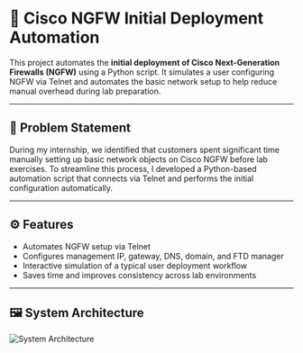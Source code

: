 # 🚀 Cisco NGFW Initial Deployment Automation

This project automates the **initial deployment of Cisco Next-Generation Firewalls (NGFW)** using a Python script. It simulates a user configuring NGFW via Telnet and automates the basic network setup to help reduce manual overhead during lab preparation.

---

## 🧠 Problem Statement

During my internship, we identified that customers spent significant time manually setting up basic network objects on Cisco NGFW before lab exercises. To streamline this process, I developed a Python-based automation script that connects via Telnet and performs the initial configuration automatically.

---

## ⚙️ Features

- Automates NGFW setup via Telnet  
- Configures management IP, gateway, DNS, domain, and FTD manager  
- Interactive simulation of a typical user deployment workflow  
- Saves time and improves consistency across lab environments  

---

## 🖼️ System Architecture

![System Architecture](assets/system_architecture.jpg)
